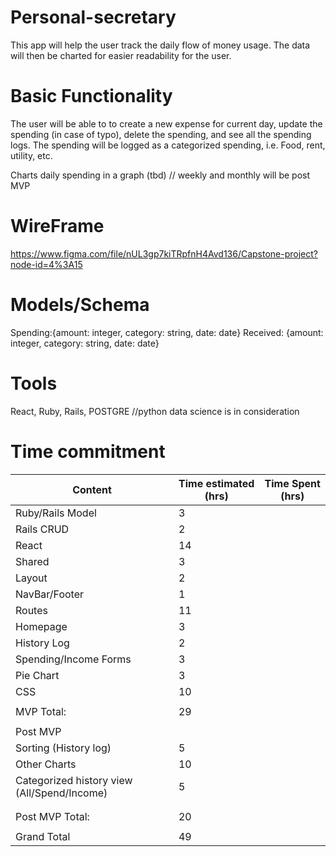 # Personal-secretary

 This app will help the user track the daily flow of money usage.
 The data will then be charted for easier readability for the user. 
 
 # Basic Functionality
 The user will be able to to create a new expense for current day, update the spending (in case of typo), delete the spending, and see all the spending logs.
 The spending will be logged as a categorized spending, i.e. Food, rent, utility, etc. 
 
 Charts daily spending in a graph (tbd) // weekly and monthly will be post MVP
 
 # WireFrame
 https://www.figma.com/file/nUL3gp7kiTRpfnH4Avd136/Capstone-project?node-id=4%3A15
 
 # Models/Schema
 Spending:{amount: integer, category: string, date: date}
 Received: {amount: integer, category: string, date: date}
 
 # Tools
 React, Ruby, Rails, POSTGRE //python data science is in consideration
 
 # Time commitment
| Content                                       | Time estimated (hrs) | Time Spent (hrs) |
|-----------------------------------------------|----------------------|------------------|
| Ruby/Rails Model                              | 3                    |                  |
| Rails CRUD                                    | 2                    |                  |
| React                                         | 14                   |                  |
| Shared                                        | 3                    |                  |
| Layout                                        | 2                    |                  |
| NavBar/Footer                                 | 1                    |                  |
| Routes                                        | 11                   |                  |
| Homepage                                      | 3                    |                  |
| History Log                                   | 2                    |                  |
| Spending/Income Forms                         | 3                    |                  |
| Pie Chart                                     | 3                    |                  |
| CSS                                           | 10                   |                  |
|                                               |                      |                  |
| MVP Total:                                    | 29                   |                  |
|                                               |                      |                  |
| Post MVP                                      |                      |                  |
| Sorting (History log)                         | 5                    |                  |
| Other Charts                                  | 10                   |                  |
| Categorized history view   (All/Spend/Income) | 5                    |                  |
|                                               |                      |                  |
|                                               |                      |                  |
| Post MVP Total:                               | 20                   |                  |
|                                               |                      |                  |
| Grand Total                                   | 49                   |                  |
